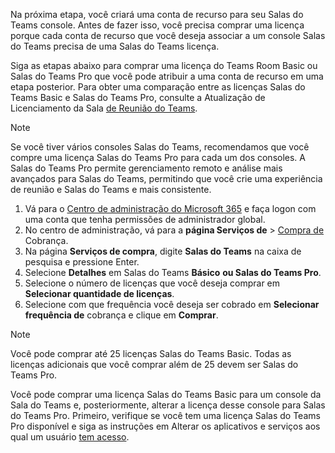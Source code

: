 
Na próxima etapa, você criará uma conta de recurso para seu Salas do Teams console. Antes de fazer isso, você precisa comprar uma licença porque cada conta de recurso que você deseja associar a um console Salas do Teams precisa de uma Salas do Teams licença.

Siga as etapas abaixo para comprar uma licença do Teams Room Basic ou Salas do Teams Pro que você pode atribuir a uma conta de recurso em uma etapa posterior. Para obter uma comparação entre as licenças Salas do Teams Basic e Salas do Teams Pro, consulte a Atualização de Licenciamento da Sala [de Reunião do Teams](../rooms/rooms-licensing.md).

> [!NOTE]
> Se você tiver vários consoles Salas do Teams, recomendamos que você compre uma licença Salas do Teams Pro para cada um dos consoles. A Salas do Teams Pro permite gerenciamento remoto e análise mais avançados para Salas do Teams, permitindo que você crie uma experiência de reunião e Salas do Teams e mais consistente.

1. Vá para o [Centro de administração do Microsoft 365](https://go.microsoft.com/fwlink/p/?linkid=2024339) e faça logon com uma conta que tenha permissões de administrador global.
1. No centro de administração, vá para a **página Serviços de** > [Compra de](https://go.microsoft.com/fwlink/p/?linkid=868433) Cobrança.
1. Na página **Serviços de compra**, digite **Salas do Teams** na caixa de pesquisa e pressione Enter.
1. Selecione **Detalhes** em Salas do Teams **Básico** **ou Salas do Teams Pro**.
1. Selecione o número de licenças que você deseja comprar em **Selecionar quantidade de licenças**.
1. Selecione com que frequência você deseja ser cobrado em **Selecionar frequência de** cobrança e clique em **Comprar**.

> [!NOTE]
> Você pode comprar até 25 licenças Salas do Teams Basic. Todas as licenças adicionais que você comprar além de 25 devem ser Salas do Teams Pro.
>
> Você pode comprar uma licença Salas do Teams Basic para um console da Sala do Teams e, posteriormente, alterar a licença desse console para Salas do Teams Pro. Primeiro, verifique se você tem uma licença Salas do Teams Pro disponível e siga as instruções em Alterar os aplicativos e serviços aos qual um usuário [tem acesso](/microsoft-365/admin/manage/assign-licenses-to-users#change-the-apps-and-services-a-user-has-access-to).
